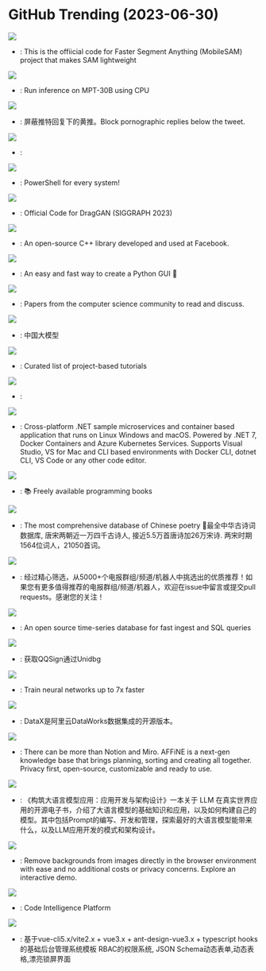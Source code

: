 # GitHub Trending (2023-06-30)

![](https://img.shields.io/badge/Jupyter%20Notebook-New%20923-green?style=flat-square&logo=appveyor)
- [](https://github.comundefined): This is the offiicial code for Faster Segment Anything (MobileSAM) project that makes SAM lightweight

![](https://img.shields.io/badge/Python-New%2093-green?style=flat-square&logo=appveyor)
- [](https://github.comundefined): Run inference on MPT-30B using CPU

![](https://img.shields.io/badge/JavaScript-New%20107-green?style=flat-square&logo=appveyor)
- [](https://github.comundefined): 屏蔽推特回复下的黄推。Block pornographic replies below the tweet.

![](https://img.shields.io/badge/none-New%20275-green?style=flat-square&logo=appveyor)
- [](https://github.comundefined): 

![](https://img.shields.io/badge/C%23-New%20143-green?style=flat-square&logo=appveyor)
- [](https://github.comundefined): PowerShell for every system!

![](https://img.shields.io/badge/Python-New%20823-green?style=flat-square&logo=appveyor)
- [](https://github.comundefined): Official Code for DragGAN (SIGGRAPH 2023)

![](https://img.shields.io/badge/C%2B%2B-New%2073-green?style=flat-square&logo=appveyor)
- [](https://github.comundefined): An open-source C++ library developed and used at Facebook.

![](https://img.shields.io/badge/Python-New%20217-green?style=flat-square&logo=appveyor)
- [](https://github.comundefined): An easy and fast way to create a Python GUI 🐍

![](https://img.shields.io/badge/Shell-New%20161-green?style=flat-square&logo=appveyor)
- [](https://github.comundefined): Papers from the computer science community to read and discuss.

![](https://img.shields.io/badge/none-New%20151-green?style=flat-square&logo=appveyor)
- [](https://github.comundefined): 中国大模型

![](https://img.shields.io/badge/none-New%20333-green?style=flat-square&logo=appveyor)
- [](https://github.comundefined): Curated list of project-based tutorials

![](https://img.shields.io/badge/JavaScript-New%20131-green?style=flat-square&logo=appveyor)
- [](https://github.comundefined): 

![](https://img.shields.io/badge/C%23-New%2032-green?style=flat-square&logo=appveyor)
- [](https://github.comundefined): Cross-platform .NET sample microservices and container based application that runs on Linux Windows and macOS. Powered by .NET 7, Docker Containers and Azure Kubernetes Services. Supports Visual Studio, VS for Mac and CLI based environments with Docker CLI, dotnet CLI, VS Code or any other code editor.

![](https://img.shields.io/badge/none-New%20286-green?style=flat-square&logo=appveyor)
- [](https://github.comundefined): 📚 Freely available programming books

![](https://img.shields.io/badge/JavaScript-New%2068-green?style=flat-square&logo=appveyor)
- [](https://github.comundefined): The most comprehensive database of Chinese poetry 🧶最全中华古诗词数据库, 唐宋两朝近一万四千古诗人, 接近5.5万首唐诗加26万宋诗. 两宋时期1564位词人，21050首词。

![](https://img.shields.io/badge/Python-New%20124-green?style=flat-square&logo=appveyor)
- [](https://github.comundefined): 经过精心筛选，从5000+个电报群组/频道/机器人中挑选出的优质推荐！如果您有更多值得推荐的电报群组/频道/机器人，欢迎在issue中留言或提交pull requests。感谢您的关注！

![](https://img.shields.io/badge/Java-New%2012-green?style=flat-square&logo=appveyor)
- [](https://github.comundefined): An open source time-series database for fast ingest and SQL queries

![](https://img.shields.io/badge/Kotlin-New%2064-green?style=flat-square&logo=appveyor)
- [](https://github.comundefined): 获取QQSign通过Unidbg

![](https://img.shields.io/badge/Python-New%20139-green?style=flat-square&logo=appveyor)
- [](https://github.comundefined): Train neural networks up to 7x faster

![](https://img.shields.io/badge/Java-New%2010-green?style=flat-square&logo=appveyor)
- [](https://github.comundefined): DataX是阿里云DataWorks数据集成的开源版本。

![](https://img.shields.io/badge/TypeScript-New%20294-green?style=flat-square&logo=appveyor)
- [](https://github.comundefined): There can be more than Notion and Miro. AFFiNE is a next-gen knowledge base that brings planning, sorting and creating all together. Privacy first, open-source, customizable and ready to use.

![](https://img.shields.io/badge/Rust-New%2040-green?style=flat-square&logo=appveyor)
- [](https://github.comundefined): 《构筑大语言模型应用：应用开发与架构设计》一本关于 LLM 在真实世界应用的开源电子书，介绍了大语言模型的基础知识和应用，以及如何构建自己的模型。其中包括Prompt的编写、开发和管理，探索最好的大语言模型能带来什么，以及LLM应用开发的模式和架构设计。

![](https://img.shields.io/badge/TypeScript-New%20413-green?style=flat-square&logo=appveyor)
- [](https://github.comundefined): Remove backgrounds from images directly in the browser environment with ease and no additional costs or privacy concerns. Explore an interactive demo.

![](https://img.shields.io/badge/Go-New%2047-green?style=flat-square&logo=appveyor)
- [](https://github.comundefined): Code Intelligence Platform

![](https://img.shields.io/badge/Vue-New%205-green?style=flat-square&logo=appveyor)
- [](https://github.comundefined): 基于vue-cli5.x/vite2.x + vue3.x + ant-design-vue3.x + typescript hooks 的基础后台管理系统模板 RBAC的权限系统, JSON Schema动态表单,动态表格,漂亮锁屏界面

